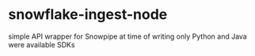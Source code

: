 # snowflake-ingest-node
simple API wrapper for Snowpipe at time of writing only Python and Java were available SDKs